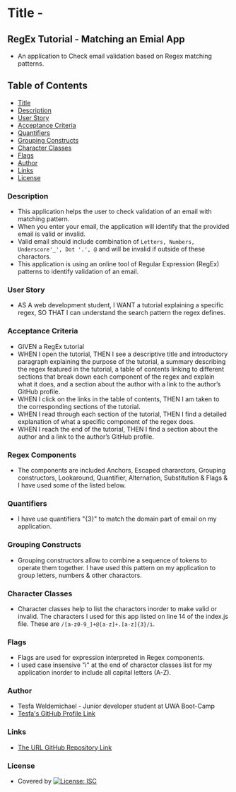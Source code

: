 # Title -

## RegEx Tutorial - Matching an Emial App

- An application to Check email validation based on Regex matching patterns.

## Table of Contents

- [Title](#title)
- [Description](#description)
- [User Story](#user-story)
- [Acceptance Criteria](#acceptance-criteria)
- [Quantifiers](#quantifiers)
- [Grouping Constructs](#grouping-constructs)
- [Character Classes](#character-classes)
- [Flags](#flags)
- [Author](#author)
- [Links](#links)
- [License](#license)

### Description

- This application helps the user to check validation of an email with matching pattern.
- When you enter your email, the application will identify that the provided email is valid or invalid.
- Valid email should include combination of `Letters, Numbers, Underscore'_', Dot '.', @` and will be invalid if outside of these charactors.
- This application is using an online tool of Regular Expression (RegEx) patterns to identify validation of an email.

### User Story

- AS A web development student,
  I WANT a tutorial explaining a specific regex,
  SO THAT I can understand the search pattern the regex defines.

### Acceptance Criteria

- GIVEN a RegEx tutorial
- WHEN I open the tutorial,
  THEN I see a descriptive title and introductory paragraph explaining the purpose of the tutorial, a summary describing the regex featured in the tutorial, a table of contents linking to different sections that break down each component of the regex and explain what it does, and a section about the author with a link to the author’s GitHub profile.
- WHEN I click on the links in the table of contents,
  THEN I am taken to the corresponding sections of the tutorial.
- WHEN I read through each section of the tutorial,
  THEN I find a detailed explanation of what a specific component of the regex does.
- WHEN I reach the end of the tutorial,
  THEN I find a section about the author and a link to the author’s GitHub profile.

### Regex Components

- The components are included Anchors, Escaped chararctors, Grouping constructors, Lookaround, Quantifier, Alternation, Substitution & Flags & I have used some of the listed below.

### Quantifiers

- I have use quantifiers "{3}" to match the domain part of email on my application.

### Grouping Constructs

- Grouping constructors allow to combine a sequence of tokens to operate them together. I have used this pattern on my application to group letters, numbers & other charactors.

### Character Classes

- Character classes help to list the charactors inorder to make valid or invalid. The characters I used for this app listed on line 14 of the index.js file. These are `/[a-z0-9_]+@[a-z]+.[a-z]{3}/i`.

### Flags

- Flags are used for expression interpreted in Regex components.
- I used case insensive "i" at the end of charactor classes list for my application inorder to include all capital letters (A-Z).

### Author

- Tesfa Weldemichael - Junior developer student at UWA Boot-Camp
- [Tesfa's GitHub Profile Link](https://github.com/Tesfa8186/Tesfa-PortfolioWebpage)

### Links

- [The URL GitHub Repository Link](https://github.com/Tesfa8186/CS-Challenege-Regex-Email-Matching-Tutor)

### License

- Covered by [![License: ISC](https://img.shields.io/badge/License-ISC-blue.svg)](https://opensource.org/licenses/ISC)
